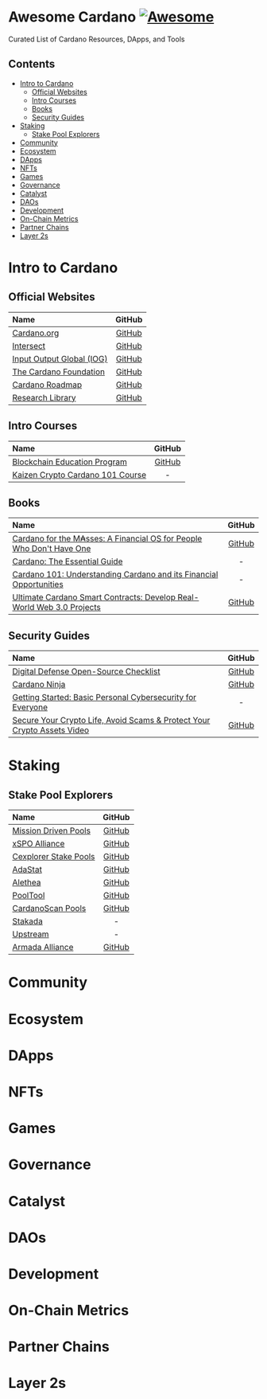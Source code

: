 # Awesome Cardano [![Awesome](https://awesome.re/badge.svg)](https://github.com/sindresorhus/awesome)

Curated List of Cardano Resources, DApps, and Tools

## Contents

- [Intro to Cardano](#intro-to-cardano)
    - [Official Websites](#official-websites)
    - [Intro Courses](#intro-courses)
    - [Books](#books)
    - [Security Guides](#security-guides)
- [Staking](#staking)
    - [Stake Pool Explorers](#stake-pool-explorers)
- [Community](#community)
- [Ecosystem](#ecosystem)
- [DApps](#dapps)
- [NFTs](#nfts)
- [Games](#games)
- [Governance](#governance)
- [Catalyst](#catalyst)
- [DAOs](#daos)
- [Development](#development)
- [On-Chain Metrics](#on-chain-metrics)
- [Partner Chains](#partner-chains)
- [Layer 2s](#layer-2s)

# Intro to Cardano

## Official Websites

| Name | GitHub |
|:-------------------------------------|:--------:|
| [Cardano.org](https://cardano.org/) | [GitHub](https://github.com/cardano-foundation) |
| [Intersect](https://www.intersectmbo.org/) | [GitHub](https://github.com/IntersectMBO) |
| [Input Output Global (IOG)](https://iohk.io/) | [GitHub](https://github.com/input-output-hk) |
| [The Cardano Foundation](https://cardanofoundation.org/) | [GitHub](https://github.com/cardano-foundation) |
| [Cardano Roadmap](https://roadmap.cardano.org/en/) | [GitHub](https://github.com/cardano-foundation) |
| [Research Library](https://iohk.io/en/research/library/) | [GitHub](https://github.com/input-output-hk) |

## Intro Courses

| Name | GitHub |
|:-------------------------------------|:--------:|
| [Blockchain Education Program](https://academy.cardanofoundation.org/) | [GitHub](https://github.com/cardano-foundation) |
| [Kaizen Crypto Cardano 101 Course](https://www.youtube.com/playlist?list=PLrbMFdXZnzoAwfxIVo-SQ_qEBCqbwuU6o) | - |

## Books

| Name | GitHub |
|:-------------------------------------|:--------:|
| [Cardano for the M₳sses: A Financial OS for People Who Don't Have One](https://www.amazon.com/dp/B0B912X5G6) | [GitHub](https://github.com/johnnygreeney) |
| [Cardano: The Essential Guide](https://www.amazon.com/dp/B0B1DSTS3X) | - |
| [Cardano 101: Understanding Cardano and its Financial Opportunities](https://www.amazon.com/dp/B0C524H491) | - |
| [Ultimate Cardano Smart Contracts: Develop Real-World Web 3.0 Projects](https://www.amazon.com/Ultimate-Cardano-Smart-Contracts-Development/dp/8197396531/) | [GitHub](https://github.com/lley154) |

## Security Guides

| Name | GitHub |
|:-------------------------------------|:--------:|
| [Digital Defense Open-Source Checklist](https://digital-defense.io/) | [GitHub](https://github.com/lissy93) |
| [Cardano Ninja](https://cardano.ninja/) | [GitHub](https://github.com/selfdriven-foundation) |
| [Getting Started: Basic Personal Cybersecurity for Everyone](https://avoidthehack.com/getting-started-cybersecurity) | - |
| [Secure Your Crypto Life, Avoid Scams & Protect Your Crypto Assets Video](https://www.youtube.com/watch?v=W2YeB5clm0k) | [GitHub](https://github.com/pbwebdev) |

# Staking

## Stake Pool Explorers

| Name | GitHub |
|:-------------------------------------|:--------:|
| [Mission Driven Pools](https://missiondrivenpools.org) | [GitHub](https://github.com/CardanoMDP) |
| [xSPO Alliance](https://www.xspo-alliance.org) | [GitHub](https://github.com/xSPO-Alliance) |
| [Cexplorer Stake Pools](https://cexplorer.io/pool) | [GitHub](https://github.com/cexplorer) |
| [AdaStat](https://adastat.net/pools) | [GitHub](https://github.com/CardanoExplorer) |
| [Alethea](https://alethea.io/pools) | [GitHub](https://github.com/alethea-io) |
| [PoolTool](https://pooltool.io/pools) | [GitHub](https://github.com/PoolTool-io) |
| [CardanoScan Pools](https://cardanoscan.io/pools) | [GitHub](https://github.com/StricaHQ) |
| [Stakada](https://stakada.io) | - |
| [Upstream](https://upstream.org.uk/cardano-stake-pool-explorer) | - |
| [Armada Alliance](https://armada-alliance.com) | [GitHub](https://github.com/armada-alliance/) |

# Community

# Ecosystem

# DApps

# NFTs

# Games

# Governance

# Catalyst

# DAOs

# Development

# On-Chain Metrics

# Partner Chains

# Layer 2s

